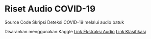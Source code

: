 # Riset Audio COVID-19

Source Code Skripsi Deteksi COVID-19 melalui audio batuk

Disarankan menggunakan Kaggle
[Link Ekstraksi Audio](https://www.kaggle.com/code/muhammadmeftahmafazy/extraction-audio)
[Link Klasifikasi](https://www.kaggle.com/code/muhammadmeftahmafazy/classification#Klasifikasi-menggunakan-SVM-dengan-Stratified-K-Fold)
